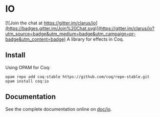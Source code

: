 # IO

[![Join the chat at https://gitter.im/clarus/io](https://badges.gitter.im/Join%20Chat.svg)](https://gitter.im/clarus/io?utm_source=badge&utm_medium=badge&utm_campaign=pr-badge&utm_content=badge)
A library for effects in Coq.

## Install
Using OPAM for Coq:

    opam repo add coq-stable https://github.com/coq/repo-stable.git
    opam install coq:io

## Documentation
See the complete documentation online on [doc/io](http://clarus.github.io/doc/io/toc.html).
